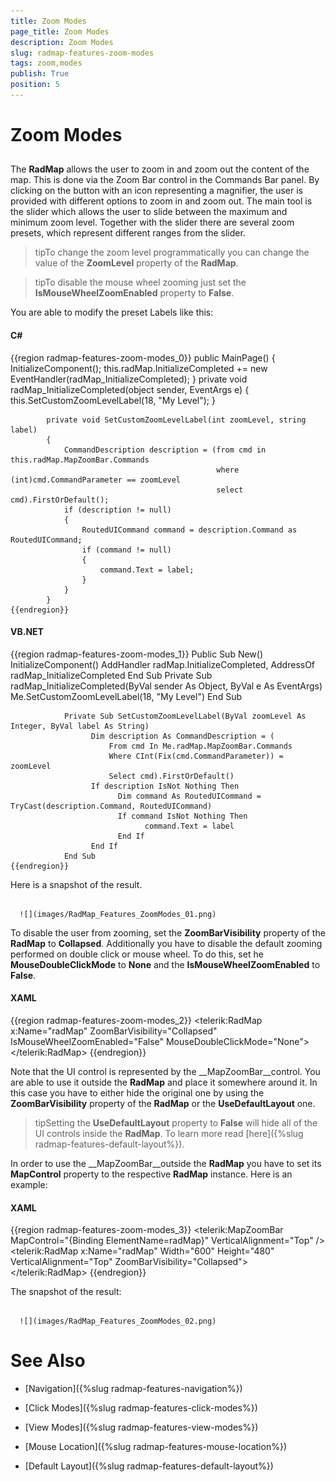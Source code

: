 ```yaml
---
title: Zoom Modes
page_title: Zoom Modes
description: Zoom Modes
slug: radmap-features-zoom-modes
tags: zoom,modes
publish: True
position: 5
---
```


# Zoom Modes



## 

The __RadMap__ allows the user to zoom in and zoom out the content of the map. This is done via the Zoom Bar control in the Commands Bar panel. By clicking on the button with an icon representing a magnifier, the user is provided with different options to zoom in and zoom out. The main tool is the slider which allows the user to slide between the maximum and minimum zoom level. Together with the slider there are several zoom presets, which represent different ranges from the slider.

>tipTo change the zoom level programmatically you can change the value of the __ZoomLevel__ property of the __RadMap__.

>tipTo disable the mouse wheel zooming just set the __IsMouseWheelZoomEnabled__ property to __False__.

You are able to modify the preset Labels like this:

#### __C#__

{{region radmap-features-zoom-modes_0}}
	public MainPage()
	        {
	            InitializeComponent();
	            this.radMap.InitializeCompleted += new EventHandler(radMap_InitializeCompleted);
	        }
	        private void radMap_InitializeCompleted(object sender, EventArgs e)
	        {
	            this.SetCustomZoomLevelLabel(18, "My Level");
	        }
	
	        private void SetCustomZoomLevelLabel(int zoomLevel, string label)
	        {
	            CommandDescription description = (from cmd in this.radMap.MapZoomBar.Commands
	                                              where (int)cmd.CommandParameter == zoomLevel
	                                              select cmd).FirstOrDefault();
	            if (description != null)
	            {
	                RoutedUICommand command = description.Command as RoutedUICommand;
	                if (command != null)
	                {
	                    command.Text = label;
	                }
	            }
	        }
	{{endregion}}



#### __VB.NET__

{{region radmap-features-zoom-modes_1}}
	Public Sub New()
	                  InitializeComponent()
	                  AddHandler radMap.InitializeCompleted, AddressOf radMap_InitializeCompleted
	   End Sub
	            Private Sub radMap_InitializeCompleted(ByVal sender As Object, ByVal e As EventArgs)
	                  Me.SetCustomZoomLevelLabel(18, "My Level")
	            End Sub
	
	            Private Sub SetCustomZoomLevelLabel(ByVal zoomLevel As Integer, ByVal label As String)
	                  Dim description As CommandDescription = (
	                      From cmd In Me.radMap.MapZoomBar.Commands
	                      Where CInt(Fix(cmd.CommandParameter)) = zoomLevel
	                      Select cmd).FirstOrDefault()
	                  If description IsNot Nothing Then
	                        Dim command As RoutedUICommand = TryCast(description.Command, RoutedUICommand)
	                        If command IsNot Nothing Then
	                              command.Text = label
	                        End If
	                  End If
	            End Sub
	{{endregion}}



Here is a snapshot of the result.




         
      ![](images/RadMap_Features_ZoomModes_01.png)

To disable the user from zooming, set the __ZoomBarVisibility__ property of the __RadMap__ to __Collapsed__. Additionally you have to disable the default zooming performed on double click or mouse wheel. To do this, set he __MouseDoubleClickMode__ to __None__ and the __IsMouseWheelZoomEnabled__ to __False__.

#### __XAML__

{{region radmap-features-zoom-modes_2}}
	<telerik:RadMap x:Name="radMap"
					ZoomBarVisibility="Collapsed"
	                IsMouseWheelZoomEnabled="False"
	                MouseDoubleClickMode="None">
	</telerik:RadMap>
	{{endregion}}



Note that the UI control is represented by the __MapZoomBar__control. You are able to use it outside the __RadMap__ and place it somewhere around it. In this case you have to either hide the original one by using the __ZoomBarVisibility__ property of the __RadMap__ or the __UseDefaultLayout__ one.

>tipSetting the __UseDefaultLayout__ property to __False__ will hide all of the UI controls inside the __RadMap__. To learn more read [here]({%slug radmap-features-default-layout%}).

In order to use the __MapZoomBar__outside the __RadMap__ you have to set its __MapControl__ property to the respective __RadMap__ instance. Here is an example:

#### __XAML__

{{region radmap-features-zoom-modes_3}}
	<StackPanel Orientation="Horizontal">
	    <telerik:MapZoomBar MapControl="{Binding ElementName=radMap}"
	                        VerticalAlignment="Top" />
	    <telerik:RadMap x:Name="radMap"
	                    Width="600"
	                    Height="480" VerticalAlignment="Top"
						ZoomBarVisibility="Collapsed">
	    </telerik:RadMap>
	</StackPanel>
	{{endregion}}



The snapshot of the result:




         
      ![](images/RadMap_Features_ZoomModes_02.png)

# See Also

 * [Navigation]({%slug radmap-features-navigation%})

 * [Click Modes]({%slug radmap-features-click-modes%})

 * [View Modes]({%slug radmap-features-view-modes%})

 * [Mouse Location]({%slug radmap-features-mouse-location%})

 * [Default Layout]({%slug radmap-features-default-layout%})
